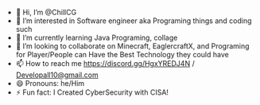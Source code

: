 - 👋 Hi, I’m @ChillCG
- 👀 I’m interested in Software engineer aka Programing things and coding such
- 🌱 I’m currently learning Java Programing, collage
- 💞️ I’m looking to collaborate on Minecraft, EaglercraftX, and Programing for Player/People can Have the Best Technology they could have
- 📫 How to reach me https://discord.gg/HgxYREDJ4N / Developall10@gmail.com
- 😄 Pronouns: he/Him
- ⚡ Fun fact: I Created CyberSecurity with CISA!

<!---
Cybercord221/Cybercord221 is a ✨ special ✨ repository because its `README.md` (this file) appears on your GitHub profile.
You can click the Preview link to take a look at your changes.
--->
